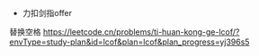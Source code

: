 
+ 力扣剑指offer

替换空格 https://leetcode.cn/problems/ti-huan-kong-ge-lcof/?envType=study-plan&id=lcof&plan=lcof&plan_progress=yj396s5